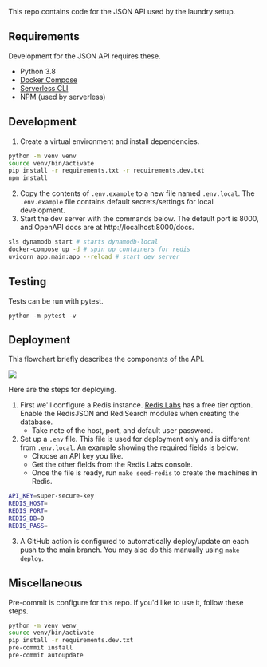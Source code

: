 This repo contains code for the JSON API used by the laundry setup.

## Requirements

Development for the JSON API requires these.

- Python 3.8
- [Docker Compose](https://docs.docker.com/compose/install/)
- [Serverless CLI](https://www.serverless.com/framework/docs/getting-started)
- NPM (used by serverless)

## Development

1. Create a virtual environment and install dependencies.

```bash
python -m venv venv
source venv/bin/activate
pip install -r requirements.txt -r requirements.dev.txt
npm install
```

2. Copy the contents of `.env.example` to a new file named `.env.local`. The `.env.example` file contains default secrets/settings for local development.
3. Start the dev server with the commands below. The default port is 8000, and OpenAPI docs are at http://localhost:8000/docs.

```bash
sls dynamodb start # starts dynamodb-local
docker-compose up -d # spin up containers for redis
uvicorn app.main:app --reload # start dev server
```

## Testing

Tests can be run with pytest.

```
python -m pytest -v
```

## Deployment

This flowchart briefly describes the components of the API.

[![](https://mermaid.ink/img/eyJjb2RlIjoiZmxvd2NoYXJ0IFREXG4gICAgQShSYXNwaSkgLS1QT1NUL1BVVC9QQVRDSC0tPiBCe0FQSX1cbiAgICBCIC0tTWFjaGluZSAmIFJhc3BpIHN0YXRlLS0-IENbKFJlZGlzKV1cbiAgICBCIC0tVXNhZ2UgZGV0YWlsIHJlY29yZHMtLT4gRFsoRHluYW1vREIpXSAgIiwibWVybWFpZCI6eyJ0aGVtZSI6ImRlZmF1bHQifSwidXBkYXRlRWRpdG9yIjp0cnVlLCJhdXRvU3luYyI6dHJ1ZSwidXBkYXRlRGlhZ3JhbSI6ZmFsc2V9)](https://mermaid.live/edit#eyJjb2RlIjoiZmxvd2NoYXJ0IFREXG4gICAgQShSYXNwaSkgLS1QT1NUL1BVVC9QQVRDSC0tPiBCe0FQSX1cbiAgICBCIC0tTWFjaGluZSAmIFJhc3BpIHN0YXRlLS0-IENbKFJlZGlzKV1cbiAgICBCIC0tVXNhZ2UgZGV0YWlsIHJlY29yZHMtLT4gRFsoRHluYW1vREIpXSAgIiwibWVybWFpZCI6IntcbiAgXCJ0aGVtZVwiOiBcImRlZmF1bHRcIlxufSIsInVwZGF0ZUVkaXRvciI6dHJ1ZSwiYXV0b1N5bmMiOnRydWUsInVwZGF0ZURpYWdyYW0iOmZhbHNlfQ)

Here are the steps for deploying.

1. First we'll configure a Redis instance. [Redis Labs](https://redis.com/) has a free tier option. Enable the RedisJSON and RediSearch modules when creating the database.
   - Take note of the host, port, and default user password.
2. Set up a `.env` file. This file is used for deployment only and is different from `.env.local`. An example showing the required fields is below.
   - Choose an API key you like.
   - Get the other fields from the Redis Labs console.
   - Once the file is ready, run `make seed-redis` to create the machines in Redis.

```bash
API_KEY=super-secure-key
REDIS_HOST=
REDIS_PORT=
REDIS_DB=0
REDIS_PASS=
```

3. A GitHub action is configured to automatically deploy/update on each push to the main branch. You may also do this manually using `make deploy`.

## Miscellaneous

Pre-commit is configure for this repo. If you'd like to use it, follow these steps.

```bash
python -m venv venv
source venv/bin/activate
pip install -r requirements.dev.txt
pre-commit install
pre-commit autoupdate
```

